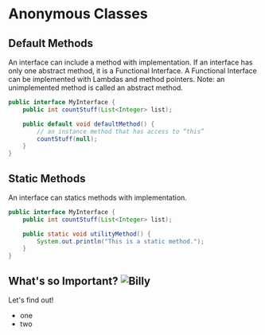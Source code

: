 # Anonymous Classes

## Default Methods

An interface can include a method with implementation. If an interface has only one abstract method, it is a Functional Interface. A Functional Interface can be implemented with Lambdas and method pointers. Note: an unimplemented method is called an abstract method.

```java
public interface MyInterface {
    public int countStuff(List<Integer> list);

    public default void defaultMethod() {
        // an instance method that has access to “this”
        countStuff(null);
    }
}
```

## Static Methods
An interface can statics methods with implementation. 

```java
public interface MyInterface {
    public int countStuff(List<Integer> list);

    public static void utilityMethod() {
        System.out.println("This is a static method.");
    }
}
```
## What's so Important? ![Billy](../_static/whats_so_important.png)
Let's find out!  
* one  
* two  
